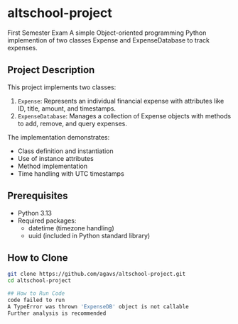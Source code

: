 # altschool-project
First Semester Exam
A simple Object-oriented programming Python implemention of two classes Expense and ExpenseDatabase to track expenses.

## Project Description
This project implements two classes:
1. `Expense`: Represents an individual financial expense with attributes like ID, title, amount, and timestamps.
2. `ExpenseDatabase`: Manages a collection of Expense objects with methods to add, remove, and query expenses.

The implementation demonstrates:
- Class definition and instantiation
- Use of instance attributes
- Method implementation
- Time handling with UTC timestamps

## Prerequisites
- Python 3.13
- Required packages:
  - datetime (timezone handling)
  - uuid (included in Python standard library)

## How to Clone
```bash
git clone https://github.com/agavs/altschool-project.git
cd altschool-project

## How to Run Code
code failed to run
A TypeError was thrown 'ExpenseDB' object is not callable
Further analysis is recommended
